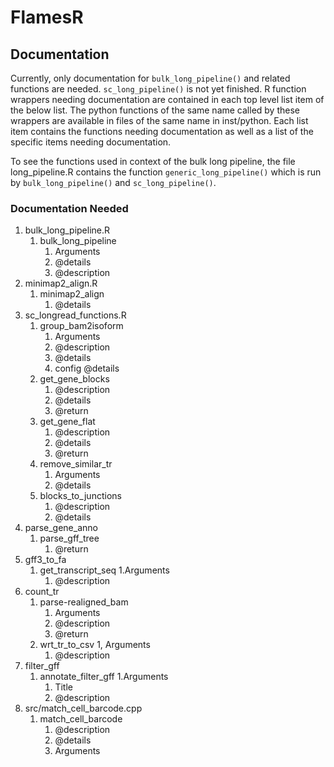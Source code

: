
# FlamesR

## Documentation
Currently, only documentation for ```bulk_long_pipeline()``` and related functions
are needed. ```sc_long_pipeline()``` is not yet finished.
R function wrappers needing documentation are contained in each top level
list item of the below list. The python functions of the same name called by 
these wrappers are available in files of the same name in inst/python. 
Each list item contains the functions needing documentation as well as a list 
of the specific items needing documentation.

To see the functions used in context of the bulk long pipeline, the file 
long_pipeline.R contains the function ```generic_long_pipeline()``` which is
run by ```bulk_long_pipeline()``` and ```sc_long_pipeline()```.

### Documentation Needed
1. bulk_long_pipeline.R
    1. bulk_long_pipeline
        1. Arguments
        1. @details
        1. @description
1. minimap2_align.R
    1. minimap2_align
        1. @details
1. sc_longread_functions.R
    1. group_bam2isoform
        1. Arguments
        1. @description
        1. @details
        1. config @details
    1. get_gene_blocks
        1. @description
        1. @details
        1. @return
    1. get_gene_flat
        1. @description
        1. @details
        1. @return 
    1. remove_similar_tr
        1. Arguments
        1. @details
    1. blocks_to_junctions
        1. @description
        1. @details
1. parse_gene_anno
    1. parse_gff_tree
        1. @return
1. gff3_to_fa
    1. get_transcript_seq
        1.Arguments
        1. @description
1. count_tr
    1. parse-realigned_bam
        1. Arguments
        1. @description
        1. @return
    1. wrt_tr_to_csv
        1, Arguments
        1. @description
1. filter_gff
    1. annotate_filter_gff
        1.Arguments
        1. Title
        1. @description
1. src/match_cell_barcode.cpp
    1. match_cell_barcode
        1. @description
        1. @details
        1. Arguments
